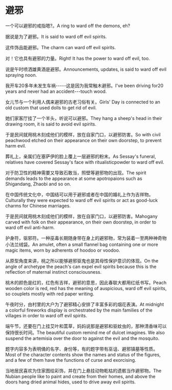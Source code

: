 # 避邪

<p><span class="chinese">一个可以避邪的戒指嗯?。</span><span class="english">A ring to ward off the demons, eh?</span></p>

<p><span class="chinese">据说是为了避邪。</span><span class="english">It is said to ward off evil spirits.</span></p>

<p><span class="chinese">这件饰品能避邪。</span><span class="english">The charm can ward off evil spirits.</span></p>

<p><span class="chinese">对！它也具有避邪的力量。</span><span class="english">Right! It has the power to ward off evil, too.</span></p>

<p><span class="chinese">说是午时喷洒雄黄酒是避邪。</span><span class="english">Announcements, updates, is said to ward off evil spraying noon.</span></p>

<p><span class="chinese">我开车20多年未发生车祸-----这是因为我常触木避邪。</span><span class="english">I've been driving for20 years and never had an accident---touch wood.</span></p>

<p><span class="chinese">女儿节与一个利用人偶来避邪的古老习俗有关。</span><span class="english">Girls' Day is connected to an old custom that used dolls to get rid of evil.</span></p>

<p><span class="chinese">她们家客厅挂了一个羊头，听说可以避邪。</span><span class="english">They hang a sheep's head in their drawing room, it is said to avoid evil spirits.</span></p>

<p><span class="chinese">于是民间就用桃木刻成他们的模样，放在自家门口，以避邪防害。</span><span class="english">So with civil peachwood etched on their appearance on their own doorstep, to prevent harm evil.</span></p>

<p><span class="chinese">葬礼上，亲属们在塞萨伊的脸上覆上一层避邪的粉末。</span><span class="english">As Sessay's funeral, relatives have covered Sessay's face with ritualisticpowder to ward off evil.</span></p>

<p><span class="chinese">对于防卫性的精神需要又导致石敢当，照壁等避邪物的出现。</span><span class="english">The spirit demands leads to the appearance at some apotropaions such as Shigandang, Zhaobi and so on.</span></p>

<p><span class="chinese">在中国传统文化中，中国结可以用于避邪或者在中国的婚礼上作为吉祥物。</span><span class="english">Culturally they were expected to ward off evil spirits or act as good-luck charms for Chinese marriages.</span></p>

<p><span class="chinese">于是民间就用桃木刻成他们的模样，放在自家门口，以避邪防害。</span><span class="english">Mahogany carved with folk on their appearance, on their own doorstep, in order to ward off evil anti-harm.</span></p>

<p><span class="chinese">护身符，驱邪符。一种巫毒长期随身带在身上的避邪物，常为装着一至两种神奇物小法兰绒袋。</span><span class="english">An amulet, often a small flannel bag containing one or more magic items, worn by adherents of hoodoo or voodoo.</span></p>

<p><span class="chinese">从原型角度来讲，桃之所以能够避邪驱鬼也是其母性保护意识的体现。</span><span class="english">On the angle of archetype the peach's can expel evil spirits because this is the reflection of maternal instinct consciousness.</span></p>

<p><span class="chinese">桃木的颜色是红的，红色有吉祥，避邪的意思，因此春联大都用红纸书写。</span><span class="english">Peach wooden color is red, red has the meaning of auspicious, ward off evil spirits, so couplets mostly with red paper writing.</span></p>

<p><span class="chinese">午夜时分，由村里的大户为了避邪精心安排了丰富多彩的烟花表演。</span><span class="english">At midnight a colorful fireworks display is orchestrated by the main families of the villages in order to ward off evil spirits.</span></p>

<p><span class="chinese">端午节，还要在门上挂艾叶和蒿草，妈妈说那是避邪和驱蚊虫的，那种清香味可以保持很长时间。</span><span class="english">The beautiful custom remind me of dulcet imagines. We also suspend the artemisia over the door to against the evil and the mosquito.</span></p>

<p><span class="chinese">题字内容多为表明俑的名字、身份等，有的题字带有巫诅、避邪镇墓等性质。</span><span class="english">Most of the character contents show the names and status of the figures, and a few of them have the functions of curse and exorcising.</span></p>

<p><span class="chinese">当地居民喜欢为住家图绘彩饰，并在门上悬挂动物乾枯的遗骸当作避邪物。</span><span class="english">The Nubian people like to paint and create from their homes, and above the doors hang dried animal hides, used to drive away evil spirits.</span></p>

